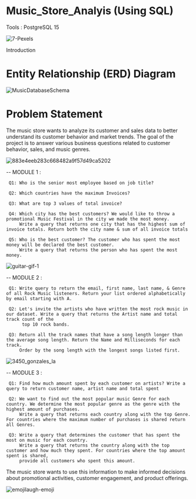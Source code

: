 # Music_Store_Analyis (Using SQL)
Tools : PostgreSQL 15 



![7-Pexels](https://user-images.githubusercontent.com/119277783/218251864-85310229-6da5-45e4-ac24-769803d6e0f3.jpg)


Introduction



# Entity Relationship (ERD) Diagram 


![MusicDatabaseSchema](https://user-images.githubusercontent.com/119277783/218251449-d684d678-3af6-484a-934c-d364a1502b36.png)


 # Problem Statement
 
 The music store wants to analyze its customer and sales data to better understand its customer behavior and market trends. 
 The goal of the project is to answer various business questions related to customer behavior, sales, and music genres.
 
 
 ![883e4eeb283c668482a9f57d49ca5202](https://user-images.githubusercontent.com/119277783/218251976-d6a55197-1a5d-4a3d-ac22-c1af464617cc.gif)

 
 
-- MODULE 1 :

     Q1: Who is the senior most employee based on job title? 
  
     Q2: Which countries have the maximum Invoices?
  
     Q3: What are top 3 values of total invoice?

     Q4: Which city has the best customers? We would like to throw a promotional Music Festival in the city we made the most money. 
         Write a query that returns one city that has the highest sum of invoice totals. Return both the city name & sum of all invoice totals 

     Q5: Who is the best customer? The customer who has spent the most money will be declared the best customer. 
         Write a query that returns the person who has spent the most money.
         
         
         

![guitar-gif-1](https://user-images.githubusercontent.com/119277783/218252070-2ad3f081-df44-48d4-99f7-083cab8a9857.gif)




-- MODULE 2 :
     
     Q1: Write query to return the email, first name, last name, & Genre of all Rock Music listeners. Return your list ordered alphabetically by email starting with A.

     Q2: Let's invite the artists who have written the most rock music in our dataset. Write a query that returns the Artist name and total track count of the 
          top 10 rock bands. 

     Q3: Return all the track names that have a song length longer than the average song length. Return the Name and Milliseconds for each track.
         Order by the song length with the longest songs listed first.
         
         

![3450_gonzales_la](https://user-images.githubusercontent.com/119277783/218252139-dd853260-ed07-419d-ab3a-cd4920a81089.jpg)



-- MODULE 3 :

     Q1: Find how much amount spent by each customer on artists? Write a query to return customer name, artist name and total spent

     Q2: We want to find out the most popular music Genre for each country. We determine the most popular genre as the genre with the highest amount of purchases. 
         Write a query that returns each country along with the top Genre. For countries where the maximum number of purchases is shared return all Genres.

     Q3: Write a query that determines the customer that has spent the most on music for each country. 
         Write a query that returns the country along with the top customer and how much they spent. For countries where the top amount spent is shared, 
         provide all customers who spent this amount.
         
         
The music store wants to use this information to make informed decisions about promotional activities, customer engagement, and product offerings.    





![emojilaugh-emoji](https://user-images.githubusercontent.com/119277783/218252210-3e90903b-98f4-4630-8be6-a9fb25c7b256.gif)

